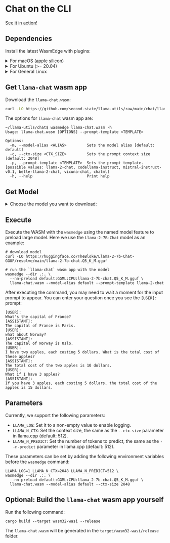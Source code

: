 # Chat on the CLI

[See it in action!](https://x.com/juntao/status/1705588244602114303)

## Dependencies

Install the latest WasmEdge with plugins:

<details> <summary> For macOS (apple silicon) </summary>

```console
# install WasmEdge-0.13.4 with wasi-nn-ggml plugin
curl -sSf https://raw.githubusercontent.com/WasmEdge/WasmEdge/master/utils/install.sh | bash -s -- --plugin wasi_nn-ggml

# Assuming you use zsh (the default shell on macOS), run the following command to activate the environment
source $HOME/.zshenv
```

</details>

<details> <summary> For Ubuntu (>= 20.04) </summary>

```console
# install libopenblas-dev
apt update && apt install -y libopenblas-dev

# install WasmEdge-0.13.4 with wasi-nn-ggml plugin
curl -sSf https://raw.githubusercontent.com/WasmEdge/WasmEdge/master/utils/install.sh | bash -s -- --plugin wasi_nn-ggml

# Assuming you use bash (the default shell on Ubuntu), run the following command to activate the environment
source $HOME/.bashrc
```

</details>

<details> <summary> For General Linux </summary>

```console
# install WasmEdge-0.13.4 with wasi-nn-ggml plugin
curl -sSf https://raw.githubusercontent.com/WasmEdge/WasmEdge/master/utils/install.sh | bash -s -- --plugin wasi_nn-ggml

# Assuming you use bash (the default shell on Ubuntu), run the following command to activate the environment
source $HOME/.bashrc
```

</details>

## Get `llama-chat` wasm app

Download the `llama-chat.wasm`:

```bash
curl -LO https://github.com/second-state/llama-utils/raw/main/chat/llama-chat.wasm
```

The options for `llama-chat` wasm app are:

```console
~/llama-utils/chat$ wasmedge llama-chat.wasm -h
Usage: llama-chat.wasm [OPTIONS] --prompt-template <TEMPLATE>

Options:
  -m, --model-alias <ALIAS>         Sets the model alias [default: default]
  -c, --ctx-size <CTX_SIZE>         Sets the prompt context size [default: 2048]
  -p, --prompt-template <TEMPLATE>  Sets the prompt template. [possible values: llama-2-chat, codellama-instruct, mistral-instruct-v0.1, belle-llama-2-chat, vicuna-chat, chatml]
  -h, --help                        Print help
```

## Get Model

<details> <summary> Choose the model you want to download: </summary>

- [x] Llama2-Chat

  ```console
  # llama-2-7b
  curl -LO https://huggingface.co/TheBloke/Llama-2-7b-Chat-GGUF/resolve/main/llama-2-7b-chat.Q5_K_M.gguf

  # llama-2-13b
  curl -LO https://huggingface.co/TheBloke/Llama-2-13B-chat-GGUF/resolve/main/llama-2-13b-chat.Q5_K_M.gguf
  ```

- [x] CodeLlama-Instruct

  ```console
  # codellama-13b-instruct
  curl -LO curl -LO https://huggingface.co/TheBloke/CodeLlama-13B-Instruct-GGUF/resolve/main/codellama-13b-instruct.Q4_0.gguf
  ```

- [x] BELLE-Llama2-Chat

  ```console
  # BELLE-Llama2-13B-Chat-0.4M
  curl -LO https://huggingface.co/second-state/BELLE-Llama2-13B-Chat-GGUF/resolve/main/BELLE-Llama2-13B-Chat-0.4M-ggml-model-q4_0.gguf
  ```

- [x] Mistral-7B-Instruct-v0.1

  ```console
  # mistral-7b-instruct-v0.1
  curl -LO https://huggingface.co/TheBloke/Mistral-7B-Instruct-v0.1-GGUF/resolve/main/mistral-7b-instruct-v0.1.Q5_K_M.gguf
  ```

- [x] Wizard-Vicuna

  ```console
  # wizard-vicuna-13b
  curl -LO https://huggingface.co/second-state/wizard-vicuna-13B-GGUF/resolve/main/wizard-vicuna-13b-ggml-model-q8_0.gguf
  ```

- [x] CausalLM-14B

  ```console
  # CausalLM-14B
  curl -LO https://huggingface.co/TheBloke/CausalLM-14B-GGUF/resolve/main/causallm_14b.Q5_1.gguf
  ```

- [ ] rpguild-chatml (Coming soon)

  ```console
  # rpguild-chatml-13b
  curl -LO https://huggingface.co/second-state/rpguild-chatml-13B-GGUF/resolve/main/rpguild-chatml-13b.Q5_K_M.gguf
  ```

- [ ] Baichuan2-Chat (Coming soon)

- [ ] Baichuan-Chat (Coming soon)

- [ ] CodeShell-Chat (Coming soon)

</details>

## Execute

Execute the WASM with the `wasmedge` using the named model feature to preload large model. Here we use the `Llama-2-7B-Chat` model as an example:

```console
# download model
curl -LO https://huggingface.co/TheBloke/Llama-2-7b-Chat-GGUF/resolve/main/llama-2-7b-chat.Q5_K_M.gguf

# run the `llama-chat` wasm app with the model
wasmedge --dir .:. \
  --nn-preload default:GGML:CPU:llama-2-7b-chat.Q5_K_M.gguf \
  llama-chat.wasm --model-alias default --prompt-template llama-2-chat
```

After executing the command, you may need to wait a moment for the input prompt to appear.
You can enter your question once you see the `[USER]:` prompt:

```console
[USER]:
What's the capital of France?
[ASSISTANT]:
The capital of France is Paris.
[USER]:
what about Norway?
[ASSISTANT]:
The capital of Norway is Oslo.
[USER]:
I have two apples, each costing 5 dollars. What is the total cost of these apples?
[ASSISTANT]:
The total cost of the two apples is 10 dollars.
[USER]:
What if I have 3 apples?
[ASSISTANT]:
If you have 3 apples, each costing 5 dollars, the total cost of the apples is 15 dollars.
```

## Parameters

Currently, we support the following parameters:

- `LLAMA_LOG`: Set it to a non-empty value to enable logging.
- `LLAMA_N_CTX`: Set the context size, the same as the `--ctx-size` parameter in llama.cpp (default: 512).
- `LLAMA_N_PREDICT`: Set the number of tokens to predict, the same as the `--n-predict` parameter in llama.cpp (default: 512).

These parameters can be set by adding the following environment variables before the `wasmedge` command:

```console
LLAMA_LOG=1 LLAMA_N_CTX=2048 LLAMA_N_PREDICT=512 \
wasmedge --dir .:. \
  --nn-preload default:GGML:CPU:llama-2-7b-chat.Q5_K_M.gguf \
  llama-chat.wasm --model-alias default --ctx-size 2048
```

## Optional: Build the `llama-chat` wasm app yourself

Run the following command:

```console
cargo build --target wasm32-wasi --release
```

The `llama-chat.wasm` will be generated in the `target/wasm32-wasi/release` folder.
